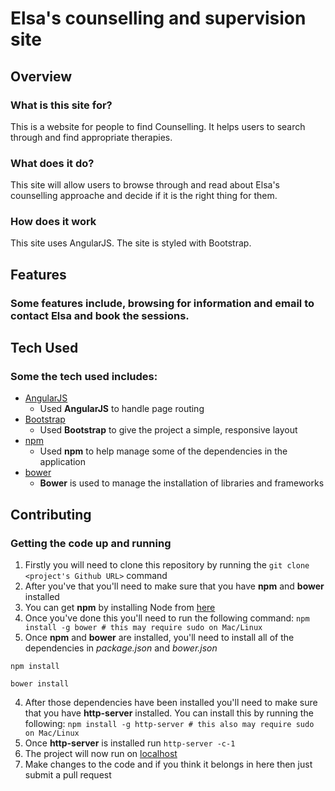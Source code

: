 # Elsa's counselling and supervision site


## Overview
 
### What is this site for?
 
This is a website for people to find Counselling. It helps users to search through and find appropriate therapies.
 
### What does it do?
 
This site will allow users to browse through and read about Elsa's counselling approache and decide if it is the right thing for them.
 

### How does it work
 
This site uses AngularJS. The site is styled with Bootstrap.
 

## Features

### Some features include, browsing for information and email to contact Elsa and book the sessions.
 

## Tech Used
 
### Some the tech used includes:
- [AngularJS](https://angularjs.org/)
    - Used **AngularJS** to handle page routing
- [Bootstrap](http://getbootstrap.com/)
    - Used **Bootstrap** to give the project a simple, responsive layout
- [npm](https://www.npmjs.com/)
    - Used **npm** to help manage some of the dependencies in the application
- [bower](https://bower.io/)
    - **Bower** is used to manage the installation of libraries and frameworks


## Contributing

### Getting the code up and running
1. Firstly you will need to clone this repository by running the ```git clone <project's Github URL>``` command
2. After you've that you'll need to make sure that you have **npm** and **bower** installed
  1. You can get **npm** by installing Node from [here](https://nodejs.org/en/)
  2. Once you've done this you'll need to run the following command:
     `npm install -g bower # this may require sudo on Mac/Linux`
3. Once **npm** and **bower** are installed, you'll need to install all of the dependencies in *package.json* and *bower.json*
  ```
  npm install
 
  bower install
  ```
4. After those dependencies have been installed you'll need to make sure that you have **http-server** installed. You can install this by running the following: ```npm install -g http-server # this also may require sudo on Mac/Linux```
5. Once **http-server** is installed run ```http-server -c-1```
6. The project will now run on [localhost](http://127.0.0.1:8080)
7. Make changes to the code and if you think it belongs in here then just submit a pull request
